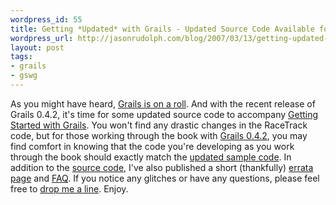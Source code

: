 ```yaml
---
wordpress_id: 55
title: Getting *Updated* with Grails - Updated Source Code Available for Grails 0.4.2
wordpress_url: http://jasonrudolph.com/blog/2007/03/13/getting-updated-with-grails-updated-source-code-available-for-grails-042/
layout: post
tags:
- grails
- gswg
---
```

As you might have heard, [Grails is on a roll](http://jasonrudolph.com/blog/2007/03/12/grails-is-on-the-move/).  And with the recent release of Grails 0.4.2, it's time for some updated source code to accompany [Getting Started with Grails](http://www.amazon.com/Getting-Started-Grails-Jason-Rudolph/dp/143030782X).  You won't find any drastic changes in the RaceTrack code, but for those working through the book with [Grails 0.4.2](http://dist.codehaus.org/grails/grails-bin-0.4.2.tar.gz), you may find comfort in knowing that the code you're developing as you work through the book should exactly match the  [updated sample code](http://jasonrudolph.com/downloads/gswg/gswg_source_0_4_2.zip).  In addition to the [source code](http://jasonrudolph.com/downloads/gswg/ "Source Code for Getting Started with Grails"), I've also published a short (thankfully) [errata page](http://jasonrudolph.com/gswg_errata.html "Errata for Getting Started with Grails") and [FAQ](http://jasonrudolph.com/gswg_faq.html "Frequently Asked Questions about Getting Started with Grails").  If you notice any glitches or have any questions, please feel free to [drop me a line](mailto:contact@jasonrudolph.com).  Enjoy.
